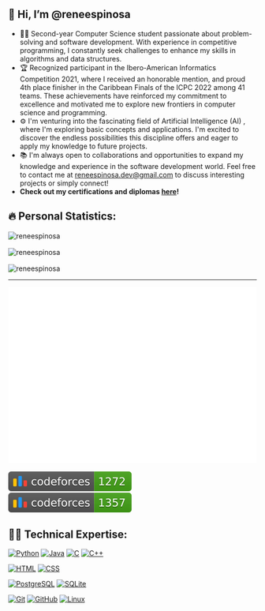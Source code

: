 ## 👋 Hi, I’m @reneespinosa
- 👨‍💻 Second-year Computer Science student passionate about problem-solving and software development.
With experience in competitive programming, I constantly seek challenges to enhance my skills in algorithms 
and data structures.
- 🏆 Recognized participant in the Ibero-American Informatics Competition 2021, where I received an honorable mention, and proud 4th place finisher in the Caribbean Finals of the ICPC 2022 among 41 teams. These achievements have reinforced my commitment to excellence and motivated me to explore new frontiers in computer science and programming.
- ⚙️ I'm venturing into the fascinating field of Artificial Intelligence (AI) , where I'm exploring basic concepts and applications. I'm excited to
  discover the endless possibilities this discipline offers and eager to apply my knowledge to future projects.
- 📚 I'm always open to collaborations and opportunities to expand my knowledge and experience in the software development world. Feel free to contact me at
  reneespinosa.dev@gmail.com to discuss interesting projects or simply connect!
- **Check out my certifications and diplomas [here](https://github.com/reneespinosa/Certifications-and-Archivements)!**

<!---
reneespinosa/reneespinosa is a ✨ special ✨ repository because its `README.md` (this file) appears on your GitHub profile.
You can click the Preview link to take a look at your changes.
--->




## :fire: **Personal Statistics**:

 <p><img align="center" src="https://github-readme-stats-six-orpin-55.vercel.app/api/top-langs?username=reneespinosa&show_icons=true&theme=dark&hide_border=true&locale=en&layout=compact" alt="reneespinosa" /></p>
 <p><img align="center" src="https://github-readme-stats-six-orpin-55.vercel.app/api?username=reneespinosa&&show_icons=true&locale=en&theme=dark&hide_border=true" alt="reneespinosa" /></p>
 <p><img align="center" src="https://github-readme-streak-stats.herokuapp.com/?user=reneespinosa&theme=dark&hide_border=true" alt="reneespinosa" /></p>

<!---![](https://raw.githubusercontent.com/reneespinosa/cf-stats/main/output/light_card.svg)--->

---
![](https://raw.githubusercontent.com/reneespinosa/cf-stats/main/output/light_card.svg#gh-dark-mode-only)

<div>
  <img src="https://raw.githubusercontent.com/reneespinosa/cf-stats/main/output/rating.svg">
  <img src="https://raw.githubusercontent.com/reneespinosa/cf-stats/main/output/max_rating.svg">
</div>

## :man_technologist: Technical Expertise:

[![Python](https://img.shields.io/badge/Python-3776AB?style=for-the-badge&logo=python&logoColor=white&labelColor=101010)]()
[![Java](https://img.shields.io/badge/Java-F5792A?style=for-the-badge&logo=BuyMeACoffee&logoColor=white&labelColor=101010)]()
[![C](https://img.shields.io/badge/C-00599C?style=for-the-badge&logo=C&logoColor=white&labelColor=101010)]()
[![C++](https://img.shields.io/badge/C++-00599C?style=for-the-badge&logo=c%2B%2B&logoColor=white&labelColor=101010)](https://www.cplusplus.com/)

[![HTML](https://img.shields.io/badge/HTML5-E34F26?style=for-the-badge&logo=HTML5&logoColor=white&labelColor=101010)]()
[![CSS](https://img.shields.io/badge/CSS3-1572B6?style=for-the-badge&logo=CSS3&logoColor=white&labelColor=101010)]()

[![PostgreSQL](https://img.shields.io/badge/PostgreSQL-336791?style=for-the-badge&logo=postgresql&logoColor=white&labelColor=101010)]()
[![SQLite](https://img.shields.io/badge/SQLite-003B57?style=for-the-badge&logo=SQLite&logoColor=white&labelColor=101010)]()

[![Git](https://img.shields.io/badge/Git-F05032?style=for-the-badge&logo=Git&logoColor=white&labelColor=101010)]()
[![GitHub](https://img.shields.io/badge/GitHub-6e6e6e?style=for-the-badge&logo=GitHub&logoColor=white&labelColor=101010)]()
[![Linux](https://img.shields.io/badge/Linux-FCC624?style=for-the-badge&logo=Linux&logoColor=white&labelColor=000000)]()




